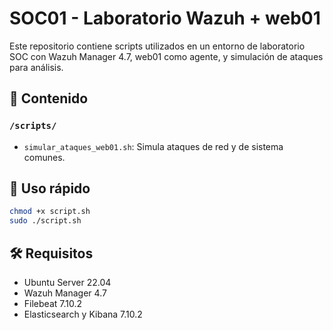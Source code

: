# SOC01 - Laboratorio Wazuh + web01

Este repositorio contiene scripts utilizados en un entorno de laboratorio SOC con Wazuh Manager 4.7, web01 como agente, y simulación de ataques para análisis.

## 📁 Contenido

### `/scripts/`
- `simular_ataques_web01.sh`: Simula ataques de red y de sistema comunes.

## 🚀 Uso rápido

```bash
chmod +x script.sh
sudo ./script.sh
```

## 🛠 Requisitos

- Ubuntu Server 22.04
- Wazuh Manager 4.7
- Filebeat 7.10.2
- Elasticsearch y Kibana 7.10.2
